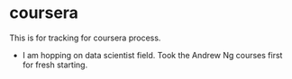 # coursera

This is for tracking for coursera process.

* I am hopping on data scientist field. Took the Andrew Ng courses first for fresh starting.
